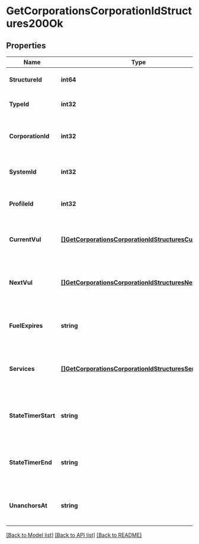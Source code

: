 # GetCorporationsCorporationIdStructures200Ok

## Properties
Name | Type | Description | Notes
------------ | ------------- | ------------- | -------------
**StructureId** | **int64** | The Item ID of the structure | [default to null]
**TypeId** | **int32** | The type id of the structure | [default to null]
**CorporationId** | **int32** | ID of the corporation that owns the structure | [default to null]
**SystemId** | **int32** | The solar system the structure is in | [default to null]
**ProfileId** | **int32** | The id of the ACL profile for this citadel | [default to null]
**CurrentVul** | [**[]GetCorporationsCorporationIdStructuresCurrentVul**](get_corporations_corporation_id_structures_current_vul.md) | This week&#39;s vulnerability windows, Monday is day 0 | [default to null]
**NextVul** | [**[]GetCorporationsCorporationIdStructuresNextVul**](get_corporations_corporation_id_structures_next_vul.md) | Next week&#39;s vulnerability windows, Monday is day 0 | [default to null]
**FuelExpires** | **string** | Date on which the structure will run out of fuel | [optional] [default to null]
**Services** | [**[]GetCorporationsCorporationIdStructuresService**](get_corporations_corporation_id_structures_service.md) | Contains a list of service upgrades, and their state | [optional] [default to null]
**StateTimerStart** | **string** | Date at which the structure entered it&#39;s current state | [optional] [default to null]
**StateTimerEnd** | **string** | Date at which the structure will move to it&#39;s next state | [optional] [default to null]
**UnanchorsAt** | **string** | Date at which the structure will unanchor | [optional] [default to null]

[[Back to Model list]](../README.md#documentation-for-models) [[Back to API list]](../README.md#documentation-for-api-endpoints) [[Back to README]](../README.md)



